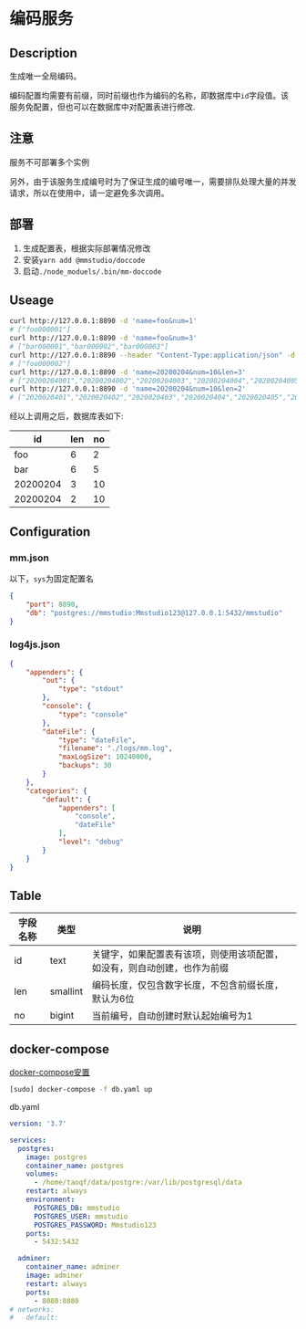 # 编码服务

## Description

生成唯一全局编码。

编码配置均需要有前缀，同时前缀也作为编码的名称，即数据库中`id`字段值。该服务免配置，但也可以在数据库中对配置表进行修改.

## 注意

服务不可部署多个实例

另外，由于该服务生成编号时为了保证生成的编号唯一，需要排队处理大量的并发请求，所以在使用中，请一定避免多次调用。

## 部署

1. 生成配置表，根据实际部署情况修改
1. 安装`yarn add @mmstudio/doccode`
1. 启动`./node_moduels/.bin/mm-doccode`

## Useage

```sh
curl http://127.0.0.1:8890 -d 'name=foo&num=1'
# ["foo000001"]
curl http://127.0.0.1:8890 -d 'name=foo&num=3'
# ["bar000001","bar000002","bar000003"]
curl http://127.0.0.1:8890 --header "Content-Type:application/json" -d '{"name":"foo","num:1}'
# ["foo000002"]
curl http://127.0.0.1:8890 -d 'name=20200204&num=10&len=3'
# ["20200204001","20200204002","20200204003","20200204004","20200204005","20200204006","20200204007","20200204008","20200204009","20200204010"]
curl http://127.0.0.1:8890 -d 'name=20200204&num=10&len=2'
# ["2020020401","2020020402","2020020403","2020020404","2020020405","2020020406","2020020407","2020020408","2020020409","2020020410"]
```

经以上调用之后，数据库表如下:

id | len | no
---|---|---
foo | 6 | 2
bar | 6 | 5
20200204 | 3 | 10
20200204 | 2 | 10

## Configuration

### mm.json

以下，`sys`为固定配置名

```json
{
	"port": 8890,
	"db": "postgres://mmstudio:Mmstudio123@127.0.0.1:5432/mmstudio"
}
```

### log4js.json

```json
{
	"appenders": {
		"out": {
			"type": "stdout"
		},
		"console": {
			"type": "console"
		},
		"dateFile": {
			"type": "dateFile",
			"filename": "./logs/mm.log",
			"maxLogSize": 10240000,
			"backups": 30
		}
	},
	"categories": {
		"default": {
			"appenders": [
				"console",
				"dateFile"
			],
			"level": "debug"
		}
	}
}
```

## Table

字段名称|类型|说明
---|---|---
id|text|关键字，如果配置表有该项，则使用该项配置，如没有，则自动创建，也作为前缀
len|smallint|编码长度，仅包含数字长度，不包含前缀长度，默认为6位
no|bigint|当前编号，自动创建时默认起始编号为1

## docker-compose

[docker-compose安置](https://download.daocloud.io/Docker_Mirror/Docker_Compose)

```sh
[sudo] docker-compose -f db.yaml up
```

db.yaml

```yaml
version: '3.7'

services:
  postgres:
    image: postgres
    container_name: postgres
    volumes:
      - /home/taoqf/data/postgre:/var/lib/postgresql/data
    restart: always
    environment:
      POSTGRES_DB: mmstudio
      POSTGRES_USER: mmstudio
      POSTGRES_PASSWORD: Mmstudio123
    ports:
      - 5432:5432

  adminer:
    container_name: adminer
    image: adminer
    restart: always
    ports:
      - 8080:8080
# networks:
#   default:
```
